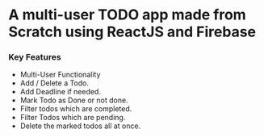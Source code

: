 # A multi-user TODO app made from Scratch using ReactJS and Firebase
### Key Features

- Multi-User Functionality
- Add / Delete a Todo.
- Add Deadline if needed.
- Mark Todo as Done or not done.
- Filter todos which are completed.
- Filter Todos which are pending.
- Delete the marked todos all at once.











